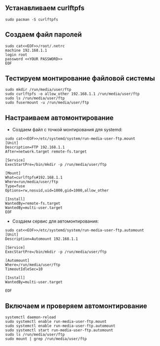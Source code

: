 ## Устанавливаем curlftpfs
```shell
sudo pacman -S curlftpfs
```
## Создаем файл паролей
```shell
sudo cat<<EOF>>/root/.netrc
machine 192.168.1.1
login root
password <<YOUR PASSWORD>>
EOF
```
## Тестируем монтирование файловой системы
```shell
sudo mkdir /run/media/user/ftp
sudo curlftpfs -o allow_other 192.168.1.1 /run/media/user/ftp  
sudo ls /run/media/user/ftp
sudo fusermount -u /run/media/user/ftp
```
## Настраиваем автомонтирование

- Создаем файл с точкой монтирования для systemd:
```shell
sudo cat<<EOF>>/etc/systemd/system/run-media-user-ftp.mount
[Unit]
Description=FTP 192.168.1.1
After=network.target remote-fs.target

[Service]
ExecStartPre=/bin/mkdir -p /run/media/user/ftp

[Mount]
What=curlftpfs#192.168.1.1
Where=run/media/user/ftp
Type=fuse
Options=rw,nosuid,uid=1000,gid=1000,allow_other

[Install]
WantedBy=remote-fs.target
WantedBy=multi-user.target
EOF
```
- Создаем сервис для автомонтирования:
```shell
sudo cat<<EOF>>/etc/systemd/system/run-media-user-ftp.automount
[Unit]
Description=Automount 192.168.1.1

[Service]
ExecStartPre=/bin/mkdir -p /run/media/user/ftp

[Automount]
Where=/run/media/user/ftp
TimeoutIdleSec=10

[Install]
WantedBy=multi-user.target

EOF
```

## Включаем и проверяем автомонтирование
```shell
systemctl daemon-reload
sudo systemctl enable run-media-user-ftp.mount
sudo systemctl enable run-media-user-ftp.automount
sudo systemctl start run-media-user-ftp.automount
sudo ls /run/media/user/ftp
sudo mount | grep /run/media/user/ftp
```